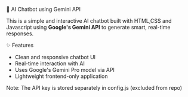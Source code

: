  🤖 AI Chatbot using Gemini API

This is a simple and interactive AI chatbot built with HTML,CSS and Javascript using **Google's Gemini API** to generate smart, real-time responses.

✨ Features

- Clean and responsive chatbot UI
- Real-time interaction with AI
- Uses Google's Gemini Pro model via API
- Lightweight frontend-only application

 Note: The API key is stored separately in config.js (excluded from repo)

